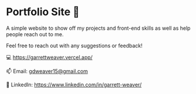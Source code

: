# Portfolio Site 👋


A simple website to show off my projects and front-end skills as well as help people reach out to me.

Feel free to reach out with any suggestions or feedback!

💻 https://garrettweaver.vercel.app/

📫 Email: gdweaver15@gmail.com

🔗 LinkedIn: https://www.linkedin.com/in/garrett-weaver/